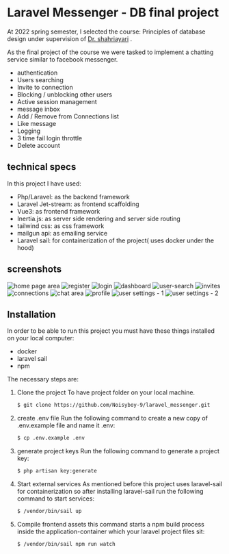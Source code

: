 # Laravel Messenger - DB final project

At 2022 spring semester, I selected the course: Principles of database design under supervision
of [Dr. shahriayari](https://ceit.aut.ac.ir/shahriari)
. <br>

As the final project of the course we were tasked to implement a chatting service similar to facebook messenger.

- authentication
- Users searching
- Invite to connection
- Blocking / unblocking other users
- Active session management
- message inbox
- Add / Remove from Connections list
- Like message
- Logging
- 3 time fail login throttle
- Delete account

## technical specs

In this project I have used:

- Php/Laravel: as the backend framework
- Laravel Jet-stream: as frontend scaffolding
- Vue3: as frontend framework
- Inertia.js: as server side rendering and server side routing
- tailwind css: as css framework
- mailgun api: as emailing service
- Laravel sail: for containerization of the project( uses docker under the hood)

## screenshots

![home page area](/app/laravel_messenger/documentation/screenshots/homepage.png "homepage area")
![register](/app/laravel_messenger/documentation/screenshots/register.png "register area")
![login](/app/laravel_messenger/documentation/screenshots/login.png "login area")
![dashboard](/app/laravel_messenger/documentation/screenshots/dashboard.png "dashboard")
![user-search](/app/laravel_messenger/documentation/screenshots/user-search.png "search")
![invites](/app/laravel_messenger/documentation/screenshots/invites.png "invites")
![connections](/app/laravel_messenger/documentation/screenshots/connections.png "connections")
![chat area](/app/laravel_messenger/documentation/screenshots/chat%20area.png "chat area")
![profile](/app/laravel_messenger/documentation/screenshots/profile.png "profile")
![user settings - 1](/app/laravel_messenger/documentation/screenshots/user-settings-area-1.png "settings 1")
![user settings - 2](/app/laravel_messenger/documentation/screenshots/user-settings-area-2.png "settings 2")

## Installation

In order to be able to run this project you must have these things installed on your local computer:

- docker
- laravel sail
- npm

The necessary steps are:

1. Clone the project
   To have project folder on your local machine.
    ```bash 
   $ git clone https://github.com/Noisyboy-9/laravel_messenger.git
   ```

2. create .env file
   Run the following command to create a new copy of .env.example file and name it .env:
    ```bash
   $ cp .env.example .env
   ```

3. generate project keys
   Run the following command to generate a project key:
    ```bash
   $ php artisan key:generate
    ```

4. Start external services
   As mentioned before this project uses laravel-sail for containerization so after installing laravel-sail run the
   following command to start services:
    ```bash
   $ /vendor/bin/sail up
   ```

5. Compile frontend assets
   this command starts a npm build process inside the application-container which your laravel project files sit:
    ```bash
   $ /vendor/bin/sail npm run watch 
   ```


